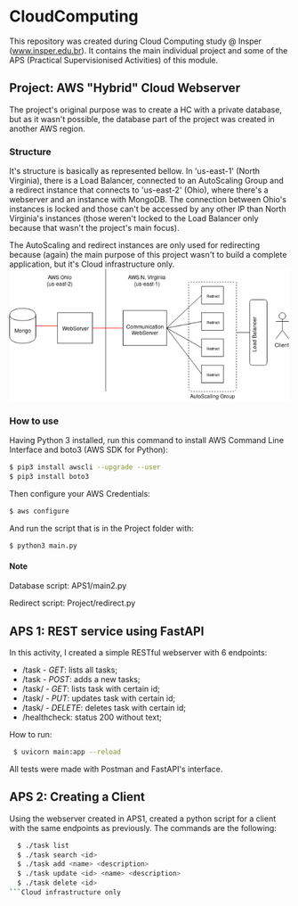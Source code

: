 # CloudComputing

This repository was created during Cloud Computing study @ Insper (www.insper.edu.br). It contains the main individual project and some of the APS (Practical Supervisionised Activities) of this module.

## Project: AWS "Hybrid" Cloud Webserver

The project's original purpose was to create a HC with a private database, but as it wasn't possible, the database part of the project was created in another AWS region.

### Structure

It's structure is basically as represented bellow. In 'us-east-1' (North Virginia), there is a Load Balancer, connected to an AutoScaling Group and a redirect instance that connects to 'us-east-2' (Ohio), where there's a webserver and an instance with MongoDB. The connection between Ohio's instances is locked and those can't be accessed by any other IP than North Virginia's instances (those weren't locked to the Load Balancer only because that wasn't the project's main focus).

The AutoScaling and redirect instances are only used for redirecting because (again) the main purpose of this project wasn't to build a complete application, but it's Cloud infrastructure only.  
![Screenshot](screenshot.png)

### How to use

Having Python 3 installed, run this command to install AWS Command Line Interface and boto3 (AWS SDK for Python):
```bash
$ pip3 install awscli --upgrade --user
$ pip3 install boto3
```

Then configure your AWS Credentials:
```bash
$ aws configure
```

And run the script that is in the Project folder with:
```bash
$ python3 main.py
```
#### Note

Database script: APS1/main2.py

Redirect script: Project/redirect.py



## APS 1: REST service using FastAPI

In this activity, I created a simple RESTful webserver with 6 endpoints:
- /task - *GET*: lists all tasks;
- /task - *POST*: adds a new tasks;
- /task/<id> - *GET*: lists task with certain id;
- /task/<id> - *PUT*: updates task with certain id;
- /task/<id> - *DELETE*: deletes task with certain id;
- /healthcheck: status 200 without text;
  
How to run:
```bash
 $ uvicorn main:app --reload
```
All tests were made with Postman and FastAPI's interface.

## APS 2: Creating a Client

Using the webserver created in APS1, created a python script for a client with the same endpoints as previously. The commands are the following:

```bash
  $ ./task list
  $ ./task search <id>
  $ ./task add <name> <description>
  $ ./task update <id> <name> <description>
  $ ./task delete <id>
```Cloud infrastructure only
